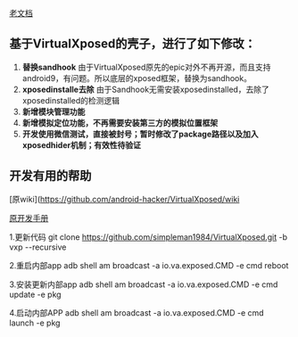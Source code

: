 [老文档](ReadMe.md)

基于VirtualXposed的壳子，进行了如下修改：
-----------

1. **替换sandhook** 由于VirtualXposed原先的epic对外不再开源，而且支持android9，有问题。所以底层的xposed框架，替换为sandhook。
2. **xposedinstalle去除** 由于Sandhook无需安装xposedinstalled，去除了xposedinstalled的检测逻辑
3. **新增模块管理功能**
4. **新增模拟定位功能，不再需要安装第三方的模拟位置框架**
5. **开发使用微信测试，直接被封号；暂时修改了package路径以及加入xposedhider机制；有效性待验证**

开发有用的帮助
-----------
[原wiki](https://github.com/android-hacker/VirtualXposed/wiki

[原开发手册]("https://github.com/android-hacker/VirtualXposed/wiki/Utilities-For-Xposed-Module-Developer")

1.更新代码
git clone https://github.com/simpleman1984/VirtualXposed.git -b vxp --recursive

2.重启内部app
adb shell am broadcast -a io.va.exposed.CMD -e cmd reboot

3.安装更新内部app
adb shell am broadcast -a io.va.exposed.CMD -e cmd update -e pkg <package-name>
  
4.启动内部APP
adb shell am broadcast -a io.va.exposed.CMD -e cmd launch -e pkg <package-name>
  
  
